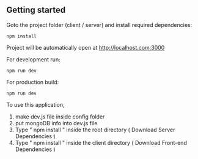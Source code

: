 
## Getting started
Goto the project folder (client / server) and install required dependencies:
 ```
 npm install
```
Project will be automatically open at http://localhost.com:3000

For development run:

```
npm run dev
```
For production build:

```
npm run dev
```

To use this application, 

1. make dev.js file inside config folder 
2. put mongoDB info into dev.js file 
3. Type  " npm install " inside the root directory  ( Download Server Dependencies ) 
4. Type " npm install " inside the client directory ( Download Front-end Dependencies )


